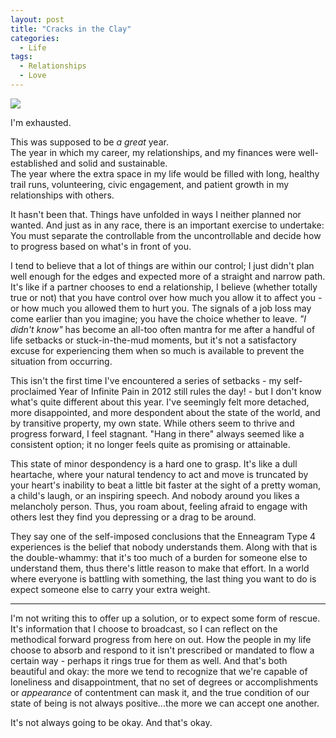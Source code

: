 ```yaml
---
layout: post
title: "Cracks in the Clay"
categories:
  - Life
tags:
  - Relationships
  - Love
---
```


![](http://images.fineartamerica.com/images-medium-large/cracked-earth-on-desert-floor-bed-cosmo-condina.jpg)

I'm exhausted.

This was supposed to be *a great* year.  
The year in which my career, my relationships, and my finances were well-established and solid and sustainable.  
The year where the extra space in my life would be filled with long, healthy trail runs, volunteering, civic engagement, and patient growth in my relationships with others.

It hasn't been that. Things have unfolded in ways I neither planned nor wanted. And just as in any race, there is an important exercise to undertake: You must separate the controllable from the uncontrollable and decide how to progress based on what's in front of you.

I tend to believe that a lot of things are within our control; I just didn't plan well enough for the edges and expected more of a straight and narrow path. It's like if a partner chooses to end a relationship, I believe (whether totally true or not) that you have control over how much you allow it to affect you - or how much you allowed them to hurt you. The signals of a job loss may come earlier than you imagine; you have the choice whether to leave. *"I didn't know"* has become an all-too often mantra for me after a handful of life setbacks or stuck-in-the-mud moments, but it's not a satisfactory excuse for experiencing them when so much is available to prevent the situation from occurring.  

This isn't the first time I've encountered a series of setbacks - my self-proclaimed Year of Infinite Pain in 2012 still rules the day! - but I don't know what's quite different about this year. I've seemingly felt more detached, more disappointed, and more despondent about the state of the world, and by transitive property, my own state. While others seem to thrive and progress forward, I feel stagnant. "Hang in there" always seemed like a consistent option; it no longer feels quite as promising or attainable.

This state of minor despondency is a hard one to grasp. It's like a dull heartache, where your natural tendency to act and move is truncated by your heart's inability to beat a little bit faster at the sight of a pretty woman, a child's laugh, or an inspiring speech. And nobody around you likes a melancholy person. Thus, you roam about, feeling afraid to engage with others lest they find you depressing or a drag to be around.  

They say one of the self-imposed conclusions that the Enneagram Type 4 experiences is the belief that nobody understands them. Along with that is the double-whammy: that it's too much of a burden for someone else to understand them, thus there's little reason to make that effort. In a world where everyone is battling with something, the last thing you want to do is expect someone else to carry your extra weight.  

-----

I'm not writing this to offer up a solution, or to expect some form of rescue. It's information that I choose to broadcast, so I can reflect on the methodical forward progress from here on out. How the people in my life choose to absorb and respond to it isn't prescribed or mandated to flow a certain way - perhaps it rings true for them as well. And that's both beautiful and okay: the more we tend to recognize that we're capable of loneliness and disappointment, that no set of degrees or accomplishments or *appearance* of contentment can mask it, and the true condition of our state of being is not always positive...the more we can accept one another.  

It's not always going to be okay. And that's okay.
